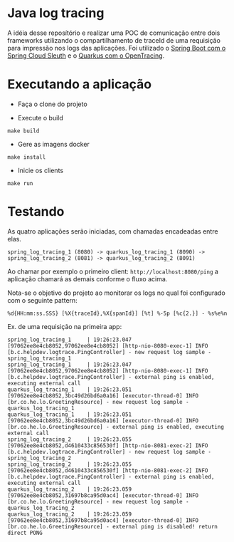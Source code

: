 # Java log tracing

A idéia desse reposítório e realizar uma POC de comunicação entre dois frameworks utilizando o compartilhamento de traceId de uma requisição para impressão nos logs das aplicações. Foi utilizado o [Spring Boot com o Spring Cloud Sleuth](https://spring.io/projects/spring-cloud-sleuth) e o [Quarkus com o OpenTracing](quarkus.io/guides/opentracing).

# Executando a aplicação

- Faça o clone do projeto

- Execute o build

```
make build
```

- Gere as imagens docker

```
make install
```

- Inicie os clients

```
make run
```

# Testando

As quatro aplicações serão iniciadas, com chamadas encadeadas entre elas.

`spring_log_tracing_1 (8080) -> quarkus_log_tracing_1 (8090) -> spring_log_tracing_2 (8081) -> quarkus_log_tracing_2 (8091)`

Ao chamar por exemplo o primeiro client: `http://localhost:8080/ping` a aplicação chamará as demais conforme o fluxo acima.

Nota-se o objetivo do projeto ao monitorar os logs no qual foi configurado com o seguinte pattern:

`%d{HH:mm:ss.SSS} [%X{traceId},%X{spanId}] [%t] %-5p [%c{2.}] - %s%e%n`

Ex. de uma requisição na primeira app:

```
spring_log_tracing_1     | 19:26:23.047 [97062ee8e4cb8052,97062ee8e4cb8052] [http-nio-8080-exec-1] INFO  [b.c.helpdev.logtrace.PingController] - new request log sample - spring_log_tracing_1
spring_log_tracing_1     | 19:26:23.047 [97062ee8e4cb8052,97062ee8e4cb8052] [http-nio-8080-exec-1] INFO  [b.c.helpdev.logtrace.PingController] - external ping is enabled, executing external call
quarkus_log_tracing_1    | 19:26:23.051 [97062ee8e4cb8052,3bc49d26bd6a0a16] [executor-thread-0] INFO  [br.co.he.lo.GreetingResource] - new request log sample - quarkus_log_tracing_1
quarkus_log_tracing_1    | 19:26:23.051 [97062ee8e4cb8052,3bc49d26bd6a0a16] [executor-thread-0] INFO  [br.co.he.lo.GreetingResource] - external ping is enabled, executing external call
spring_log_tracing_2     | 19:26:23.055 [97062ee8e4cb8052,d4610433c856530f] [http-nio-8081-exec-2] INFO  [b.c.helpdev.logtrace.PingController] - new request log sample - spring_log_tracing_2
spring_log_tracing_2     | 19:26:23.055 [97062ee8e4cb8052,d4610433c856530f] [http-nio-8081-exec-2] INFO  [b.c.helpdev.logtrace.PingController] - external ping is enabled, executing external call
quarkus_log_tracing_2    | 19:26:23.059 [97062ee8e4cb8052,31697b8ca95d0ac4] [executor-thread-0] INFO  [br.co.he.lo.GreetingResource] - new request log sample - quarkus_log_tracing_2
quarkus_log_tracing_2    | 19:26:23.059 [97062ee8e4cb8052,31697b8ca95d0ac4] [executor-thread-0] INFO  [br.co.he.lo.GreetingResource] - external ping is disabled! return direct PONG
```